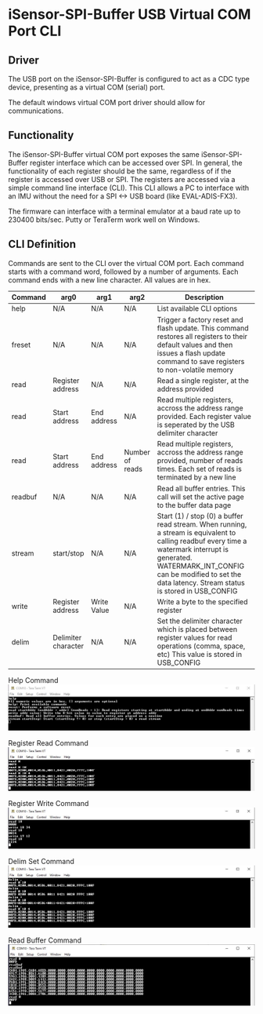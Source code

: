 # iSensor-SPI-Buffer USB Virtual COM Port CLI

## Driver

The USB port on the iSensor-SPI-Buffer is configured to act as a CDC type device, presenting as a virtual COM (serial) port.

The default windows virtual COM port driver should allow for communications. 

## Functionality

The iSensor-SPI-Buffer virtual COM port exposes the same iSensor-SPI-Buffer register interface which can be accessed over SPI. In general, the functionality of each register should be the same, regardless of if the register is accessed over USB or SPI. The registers are accessed via a simple command line interface (CLI). This CLI allows a PC to interface with an IMU without the need for a SPI <-> USB board (like EVAL-ADIS-FX3).

The firmware can interface with a terminal emulator at a baud rate up to 230400 bits/sec. Putty or TeraTerm work well on Windows.

## CLI Definition

Commands are sent to the CLI over the virtual COM port. Each command starts with a command word, followed by a number of arguments. Each command ends with a new line character. All values are in hex.

| Command | arg0 | arg1 | arg2 | Description |
| --- | --- | --- | --- | --- |
| help | N/A | N/A | N/A | List available CLI options |
| freset | N/A | N/A | N/A | Trigger a factory reset and flash update. This command restores all registers to their default values and then issues a flash update command to save registers to non-volatile memory  |
| read | Register address | N/A | N/A | Read a single register, at the address provided |
| read | Start address | End address | N/A | Read multiple registers, accross the address range provided. Each register value is seperated by the USB delimiter character |
| read | Start address | End address | Number of reads | Read multiple registers, accross the address range provided, number of reads times. Each set of reads is terminated by a new line |
| readbuf | N/A | N/A | N/A | Read all buffer entries. This call will set the active page to the buffer data page |
| stream | start/stop | N/A | N/A | Start (1) / stop (0) a buffer read stream. When running, a stream is equivalent to calling readbuf every time a watermark interrupt is generated. WATERMARK_INT_CONFIG can be modified to set the data latency. Stream status is stored in USB_CONFIG |
| write | Register address | Write Value | N/A | Write a byte to the specified register |
| delim | Delimiter character | N/A | N/A | Set the delimiter character which is placed between register values for read operations (comma, space, etc) This value is stored in USB_CONFIG |

Help Command
![Help](https://raw.githubusercontent.com/ajn96/iSensor-SPI-Buffer/master/img/cli_help.JPG)

Register Read Command
![Help](https://raw.githubusercontent.com/ajn96/iSensor-SPI-Buffer/master/img/cli_read.JPG)

Register Write Command
![Help](https://raw.githubusercontent.com/ajn96/iSensor-SPI-Buffer/master/img/cli_write.JPG)

Delim Set Command
![Help](https://raw.githubusercontent.com/ajn96/iSensor-SPI-Buffer/master/img/cli_delim.JPG)

Read Buffer Command
![Help](https://raw.githubusercontent.com/ajn96/iSensor-SPI-Buffer/master/img/cli_readbuf.JPG)